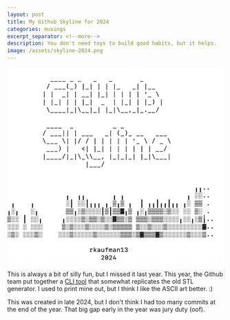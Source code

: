 ```yaml
---
layout: post
title: My Github Skyline for 2024
categories: musings
excerpt_separator: <!--more-->
description: You don't need toys to build good habits, but it helps.
image: /assets/skyline-2024.png
---
```


![It's my github skyline, rendered as ASCII art.](/assets/skyline-2024.png)

This is always a bit of silly fun, but I missed it last year. This year, the Github team put together a [CLI tool](https://github.com/github/gh-skyline) that somewhat replicates the old STL generator. I used to print mine out, but I think I like the ASCII art better. :)

This was created in late 2024, but I don't think I had too many commits at the end of the year. That big gap early in the year was jury duty (oof).
